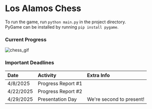 # Los Alamos Chess
To run the game, run ```python main.py``` in the project directory.</br>
PyGame can be installed by running ```pip install pygame```.

### Current Progress
![chess_gif](https://github.com/user-attachments/assets/436de210-8514-4f61-8f86-43c8fa6fdf41)

### Important Deadlines
| Date      | Activity           | Extra Info |
|:----------|:-------------------|:-----------|
| 4/8/2025  | Progress Report #1 |
| 4/22/2025 | Progress Report #2 |
| 4/29/2025 | Presentation Day   | We're second to present!
